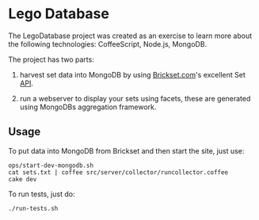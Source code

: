 Lego Database
=============
The LegoDatabase project was created as an exercise to learn more about the following technologies: CoffeeScript, Node.js, MongoDB.

The project has two parts:
1. harvest set data into MongoDB by using [Brickset.com](http://www.brickset.com)'s excellent Set [API](http://www.brickset.com/webservices/).

2. run a webserver to display your sets using facets, these are generated using MongoDBs aggregation framework.

Usage
-----
To put data into MongoDB from Brickset and then start the site, just use:

	ops/start-dev-mongodb.sh
	cat sets.txt | coffee src/server/collector/runcollector.coffee
	cake dev

To run tests, just do:

	./run-tests.sh


